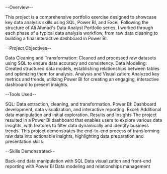 --Overview--

This project is a comprehensive portfolio exercise designed to showcase key data analysis skills using SQL, Power BI, and Excel. Following the structure of Ali Ahmad's Data Analyst Portfolio series, I worked through each phase of a typical data analysis workflow, from raw data cleaning to building a final interactive dashboard in Power BI.

--Project Objectives--

Data Cleaning and Transformation: Cleaned and processed raw datasets using SQL to ensure data accuracy and consistency.
Data Modeling: Created structured data models, establishing relationships between tables and optimizing them for analysis.
Analysis and Visualization: Analyzed key metrics and trends, utilizing Power BI for creating an engaging, interactive dashboard to present insights.

--Tools Used--

SQL: Data extraction, cleaning, and transformation.
Power BI: Dashboard development, data visualization, and interactive reporting.
Excel: Additional data manipulation and initial exploration.
Results and Insights
The project resulted in a Power BI dashboard that enables users to explore various data insights, with features to filter data dynamically and identify business trends. This project demonstrates the end-to-end process of transforming raw data into actionable insights, highlighting data preparation and presentation skills.

--Skills Demonstrated--

Back-end data manipulation with SQL
Data visualization and front-end reporting with Power BI
Data modeling and relationships management
